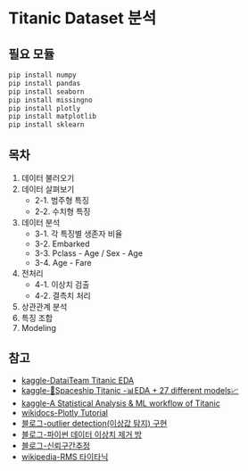 # Titanic Dataset 분석

## 필요 모듈
```python
pip install numpy
pip install pandas
pip install seaborn
pip install missingno
pip install plotly
pip install matplotlib
pip install sklearn
```

## 목차
1. 데이터 불러오기
2. 데이터 살펴보기
   * 2-1. 범주형 특징
   * 2-2. 수치형 특징
3. 데이터 분석
   * 3-1. 각 특징별 생존자 비율
   * 3-2. Embarked
   * 3-3. Pclass - Age / Sex - Age
   * 3-4. Age - Fare
4. 전처리
   * 4-1. 이상치 검출
   * 4-2. 결측치 처리
5. 상관관계 분석
6. 특징 조합
7. Modeling

## 참고
* [kaggle-DataiTeam Titanic EDA](https://www.kaggle.com/code/kanncaa1/dataiteam-titanic-eda)
* [kaggle-🚀Spaceship Titanic -📊EDA + 27 different models📈](https://www.kaggle.com/code/odins0n/spaceship-titanic-eda-27-different-models)
* [kaggle-A Statistical Analysis & ML workflow of Titanic](https://www.kaggle.com/code/masumrumi/a-statistical-analysis-ml-workflow-of-titanic)
* [wikidocs-Plotly Tutorial](https://wikidocs.net/185374)
* [블로그-outlier detection(이상값 탐지) 구현](https://velog.io/@choonsik_mom/outlier-detection%EC%9D%B4%EC%83%81%EA%B0%92-%ED%83%90%EC%A7%80-%EA%B5%AC%ED%98%84)
* [블로그-파이썬 데이터 이상치 제거 방](https://bigdaheta.tistory.com/82)
* [블로그-신뢰구간추정](https://kongdols-room.tistory.com/152)
* [wikipedia-RMS 타이타닉](https://ko.wikipedia.org/wiki/RMS_%ED%83%80%EC%9D%B4%ED%83%80%EB%8B%89)
